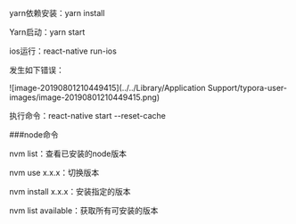 yarn依赖安装：yarn install

Yarn启动：yarn start

ios运行：react-native run-ios



发生如下错误：

![image-20190801210449415](../../Library/Application Support/typora-user-images/image-20190801210449415.png)

执行命令：react-native start --reset-cache



###node命令

nvm list：查看已安装的node版本

nvm use x.x.x：切换版本

nvm install x.x.x：安装指定的版本

nvm list available：获取所有可安装的版本